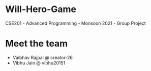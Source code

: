 # Will-Hero-Game
CSE201 - Advanced Programming - Monsoon 2021 - Group Project

# Meet the team
* Vaibhav Rajpal @ creator-26
* Vibhu Jain @ vibhu20151
